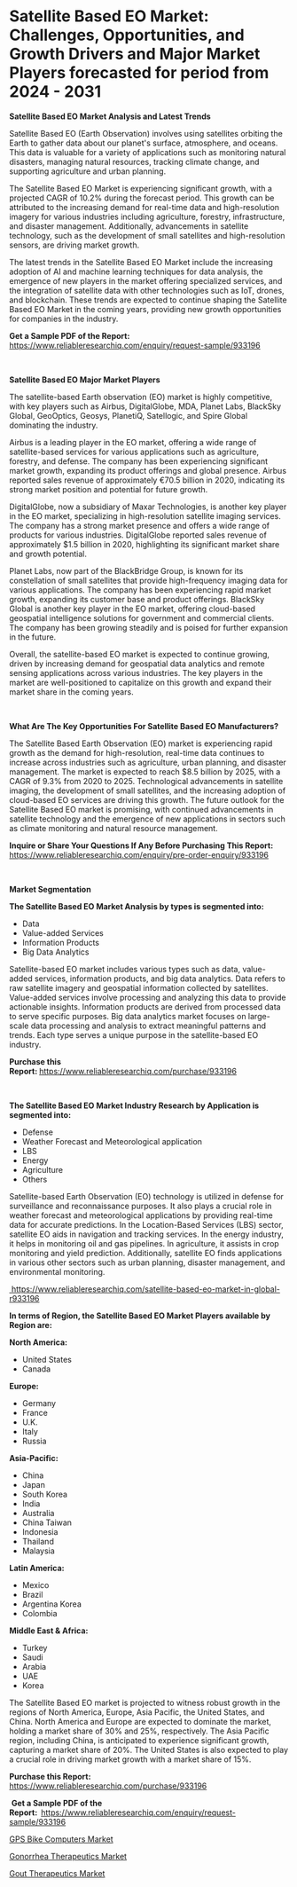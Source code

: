 <p><h1>Satellite Based EO Market: Challenges, Opportunities, and Growth Drivers and Major Market Players forecasted for period from 2024 - 2031</h1></p><p><strong>Satellite Based EO Market Analysis and Latest Trends</strong></p>
<p><p>Satellite Based EO (Earth Observation) involves using satellites orbiting the Earth to gather data about our planet's surface, atmosphere, and oceans. This data is valuable for a variety of applications such as monitoring natural disasters, managing natural resources, tracking climate change, and supporting agriculture and urban planning.</p><p>The Satellite Based EO Market is experiencing significant growth, with a projected CAGR of 10.2% during the forecast period. This growth can be attributed to the increasing demand for real-time data and high-resolution imagery for various industries including agriculture, forestry, infrastructure, and disaster management. Additionally, advancements in satellite technology, such as the development of small satellites and high-resolution sensors, are driving market growth.</p><p>The latest trends in the Satellite Based EO Market include the increasing adoption of AI and machine learning techniques for data analysis, the emergence of new players in the market offering specialized services, and the integration of satellite data with other technologies such as IoT, drones, and blockchain. These trends are expected to continue shaping the Satellite Based EO Market in the coming years, providing new growth opportunities for companies in the industry.</p></p>
<p><strong>Get a Sample PDF of the Report:&nbsp;</strong> <a href="https://www.reliableresearchiq.com/enquiry/request-sample/933196">https://www.reliableresearchiq.com/enquiry/request-sample/933196</a></p>
<p>&nbsp;</p>
<p><strong>Satellite Based EO Major Market Players</strong></p>
<p><p>The satellite-based Earth observation (EO) market is highly competitive, with key players such as Airbus, DigitalGlobe, MDA, Planet Labs, BlackSky Global, GeoOptics, Geosys, PlanetiQ, Satellogic, and Spire Global dominating the industry. </p><p>Airbus is a leading player in the EO market, offering a wide range of satellite-based services for various applications such as agriculture, forestry, and defense. The company has been experiencing significant market growth, expanding its product offerings and global presence. Airbus reported sales revenue of approximately €70.5 billion in 2020, indicating its strong market position and potential for future growth.</p><p>DigitalGlobe, now a subsidiary of Maxar Technologies, is another key player in the EO market, specializing in high-resolution satellite imaging services. The company has a strong market presence and offers a wide range of products for various industries. DigitalGlobe reported sales revenue of approximately $1.5 billion in 2020, highlighting its significant market share and growth potential.</p><p>Planet Labs, now part of the BlackBridge Group, is known for its constellation of small satellites that provide high-frequency imaging data for various applications. The company has been experiencing rapid market growth, expanding its customer base and product offerings. BlackSky Global is another key player in the EO market, offering cloud-based geospatial intelligence solutions for government and commercial clients. The company has been growing steadily and is poised for further expansion in the future.</p><p>Overall, the satellite-based EO market is expected to continue growing, driven by increasing demand for geospatial data analytics and remote sensing applications across various industries. The key players in the market are well-positioned to capitalize on this growth and expand their market share in the coming years.</p></p>
<p>&nbsp;</p>
<p><strong>What Are The Key Opportunities For Satellite Based EO Manufacturers?</strong></p>
<p><p>The Satellite Based Earth Observation (EO) market is experiencing rapid growth as the demand for high-resolution, real-time data continues to increase across industries such as agriculture, urban planning, and disaster management. The market is expected to reach $8.5 billion by 2025, with a CAGR of 9.3% from 2020 to 2025. Technological advancements in satellite imaging, the development of small satellites, and the increasing adoption of cloud-based EO services are driving this growth. The future outlook for the Satellite Based EO market is promising, with continued advancements in satellite technology and the emergence of new applications in sectors such as climate monitoring and natural resource management.</p></p>
<p><strong>Inquire or Share Your Questions If Any Before Purchasing This Report:</strong> <a href="https://www.reliableresearchiq.com/enquiry/pre-order-enquiry/933196">https://www.reliableresearchiq.com/enquiry/pre-order-enquiry/933196</a></p>
<p>&nbsp;</p>
<p><strong>Market Segmentation</strong></p>
<p><strong>The Satellite Based EO Market Analysis by types is segmented into:</strong></p>
<p><ul><li>Data</li><li>Value-added Services</li><li>Information Products</li><li>Big Data Analytics</li></ul></p>
<p><p>Satellite-based EO market includes various types such as data, value-added services, information products, and big data analytics. Data refers to raw satellite imagery and geospatial information collected by satellites. Value-added services involve processing and analyzing this data to provide actionable insights. Information products are derived from processed data to serve specific purposes. Big data analytics market focuses on large-scale data processing and analysis to extract meaningful patterns and trends. Each type serves a unique purpose in the satellite-based EO industry.</p></p>
<p><strong>Purchase this Report:&nbsp;</strong><a href="https://www.reliableresearchiq.com/purchase/933196">https://www.reliableresearchiq.com/purchase/933196</a></p>
<p>&nbsp;</p>
<p><strong>The Satellite Based EO Market Industry Research by Application is segmented into:</strong></p>
<p><ul><li>Defense</li><li>Weather Forecast and Meteorological application</li><li>LBS</li><li>Energy</li><li>Agriculture</li><li>Others</li></ul></p>
<p><p>Satellite-based Earth Observation (EO) technology is utilized in defense for surveillance and reconnaissance purposes. It also plays a crucial role in weather forecast and meteorological applications by providing real-time data for accurate predictions. In the Location-Based Services (LBS) sector, satellite EO aids in navigation and tracking services. In the energy industry, it helps in monitoring oil and gas pipelines. In agriculture, it assists in crop monitoring and yield prediction. Additionally, satellite EO finds applications in various other sectors such as urban planning, disaster management, and environmental monitoring.</p></p>
<p><a href="https://www.reliableresearchiq.com/satellite-based-eo-market-in-global-r933196">&nbsp;https://www.reliableresearchiq.com/satellite-based-eo-market-in-global-r933196</a></p>
<p><strong>In terms of Region, the Satellite Based EO Market Players available by Region are:</strong></p>
<p>
    <p> <strong> North America: </strong>
        <ul>
            <li>United States</li>
            <li>Canada</li>
        </ul>
        </p> 
    <p> <strong> Europe: </strong>
        <ul>
            <li>Germany</li>
            <li>France</li>
            <li>U.K.</li>
            <li>Italy</li>
            <li>Russia</li>
        </ul>
        </p> 
    <p> <strong> Asia-Pacific: </strong>
        <ul>
            <li>China</li>
            <li>Japan</li>
            <li>South Korea</li>
            <li>India</li>
            <li>Australia</li>
            <li>China Taiwan</li>
            <li>Indonesia</li>
            <li>Thailand</li>
            <li>Malaysia</li>
        </ul>
        </p> 
    <p> <strong> Latin America: </strong>
        <ul>
            <li>Mexico</li>
            <li>Brazil</li>
            <li>Argentina Korea</li>
            <li>Colombia</li>
        </ul>
        </p> 
    <p> <strong> Middle East & Africa: </strong>
        <ul>
            <li>Turkey</li>
            <li>Saudi</li>
            <li>Arabia</li>
            <li>UAE</li>
            <li>Korea</li>
        </ul>
    </p>
    </p>
<p><p>The Satellite Based EO market is projected to witness robust growth in the regions of North America, Europe, Asia Pacific, the United States, and China. North America and Europe are expected to dominate the market, holding a market share of 30% and 25%, respectively. The Asia Pacific region, including China, is anticipated to experience significant growth, capturing a market share of 20%. The United States is also expected to play a crucial role in driving market growth with a market share of 15%.</p></p>
<p><strong>Purchase this Report: </strong><a href="https://www.reliableresearchiq.com/purchase/933196">https://www.reliableresearchiq.com/purchase/933196</a></p>
<p>&nbsp;<strong>Get a Sample PDF of the Report:&nbsp;&nbsp;</strong><a href="https://www.reliableresearchiq.com/enquiry/request-sample/933196">https://www.reliableresearchiq.com/enquiry/request-sample/933196</a></p>
<p><strong></strong></p>
<p><p><a href="https://medium.com/@stellasauer1918/gps-bike-computers-market-size-share-trends-analysis-report-by-product-mapping-non-mapping-615373d09b84">GPS Bike Computers Market</a></p><p><a href="https://medium.com/@stellasauer1918/gonorrhea-therapeutics-market-size-share-analysis-growth-trends-forecast-2024-2031-2789cb7aab06">Gonorrhea Therapeutics Market</a></p><p><a href="https://medium.com/@stellasauer1918/gout-therapeutics-market-a-global-and-regional-analysis-2024-2031-193f3e9c81be">Gout Therapeutics Market</a></p></p>